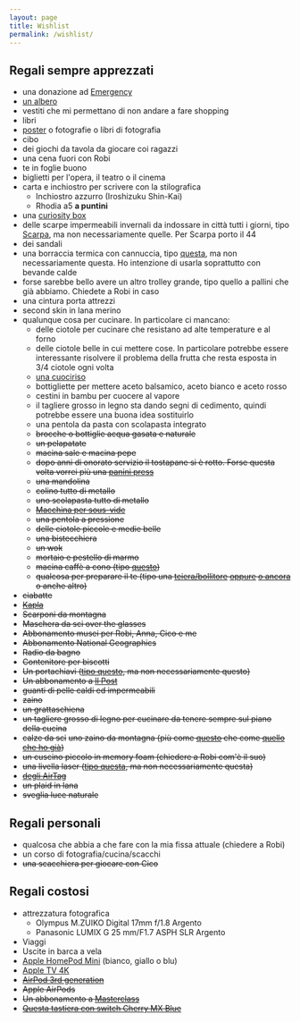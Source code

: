 ```yaml
---
layout: page
title: Wishlist
permalink: /wishlist/
---
```


## Regali sempre apprezzati

* una donazione ad [Emergency](https://sostieni.emergency.it/index.php)
* [un albero](https://www.treedom.net/it/)
* vestiti che mi permettano di non andare a fare shopping
* libri
* [poster](https://shop.ciaodiscotecaitaliana.com/) o fotografie o libri di fotografia
* cibo
* dei giochi da tavola da giocare coi ragazzi
* una cena fuori con Robi
* te in foglie buono
* biglietti per l'opera, il teatro o il cinema
* carta e inchiostro per scrivere con la stilografica
   * Inchiostro azzurro (Iroshizuku Shin-Kai)
   * Rhodia a5 **a puntini**
* una [curiosity box](https://www.curiositybox.com)
* delle scarpe impermeabili invernali da indossare in città tutti i giorni, tipo [Scarpa](https://it.scarpa.com/product/21652230/mojito-lifestyle-per-il-tempo-libero-sport-viaggi-antracite), ma non necessariamente quelle. Per Scarpa porto il 44
* dei sandali
* una borraccia termica con cannuccia, tipo [questa](https://www.amazon.it/OLDLEY-Borraccia-cannuccia-borraccia-mantenere/dp/B09N6D7NQ8/ref=sr_1_16?__mk_it_IT=%C3%85M%C3%85%C5%BD%C3%95%C3%91&crid=1ZDMLMYNBK8C4&keywords=thermos%2Bcannuccia&qid=1701900534&sprefix=thermos%2Bcannuccia%2Caps%2C107&sr=8-16&th=1), ma non necessariamente questa. Ho intenzione di usarla soprattutto con bevande calde
* forse sarebbe bello avere un altro trolley grande, tipo quello a pallini che già abbiamo. Chiedete a Robi in caso
* una cintura porta attrezzi
* second skin in lana merino
* qualunque cosa per cucinare. In particolare ci mancano:
    * delle ciotole per cucinare che resistano ad alte temperature e al forno
    * delle ciotole belle in cui mettere cose. In particolare potrebbe essere interessante risolvere il problema della frutta che resta esposta in 3/4 ciotole ogni volta
    * [una cuociriso](https://www.ilpost.it/2022/05/24/cuociriso/)
    * bottigliette per mettere aceto balsamico, aceto bianco e aceto rosso
    * cestini in bambu per cuocere al vapore
    * il tagliere grosso in legno sta dando segni di cedimento, quindi potrebbe essere una buona idea sostituirlo
    * una pentola da pasta con scolapasta integrato
    * ~~brocche o bottiglie acqua gasata e naturale~~
    * ~~un pelapatate~~
    * ~~macina sale e macina pepe~~
    * ~~dopo anni di onorato servizio il tostapane si è rotto. Forse questa volta vorrei più una [panini press](https://www.amazon.it/s?k=panini+press&crid=30TZ52OI7DF7X&sprefix=panini+press%2Caps%2C191&ref=nb_sb_ss_ts-doa-p_1_12)~~
    * ~~una mandolina~~
    * ~~colino tutto di metallo~~
    * ~~uno scolapasta tutto di metallo~~
    * ~~[Macchina per sous-vide](https://www.amazon.it/Sous-Vide-Stick-generazione-temperatura/dp/B01N5K7U2D/)~~
    * ~~una pentola a pressione~~ 
    * ~~delle ciotole piccole e medie belle~~
    * ~~una bistecchiera~~
    * ~~un wok~~
    * ~~mortaio e pestello di marmo~~
    * ~~macina caffè a cono (tipo [questo](https://www.amazon.it/Krups-GVX242-Macinacaff%C3%A8-Macinatura-Grossa/dp/B000IWHXH8/ref=cm_cr_arp_d_product_top?ie=UTF8))~~
    * ~~qualcosa per preparare il te (tipo una [teiera/bollitore](https://www.lecreuset.it/it_IT/p/bollitore-tradition/EK40102.html) [oppure](https://alessi.com/products/cha-bollitore-teiera) [o ancora](https://www.amazon.it/s?k=tetsubin) o anche altro)~~
* ~~ciabatte~~
* ~~[Kapla](https://www.amazon.it/Kapla-280-Libro-blu-3/dp/B000ZBVEAE/ref=sr_1_1?__mk_it_IT=%C3%85M%C3%85%C5%BD%C3%95%C3%91&keywords=kapla&qid=1571476752&s=kitchen&sr=1-1-catcorr)~~
* ~~Scarponi da montagna~~
* ~~Maschera da sci over the glasses~~
* ~~Abbonamento musei per Robi, Anna, Cico e me~~
* ~~Abbonamento National Geographics~~
* ~~Radio da bagno~~
* ~~Contenitore per biscotti~~
* ~~Un portachiavi ([tipo questo](https://www.designrepublic.com/it/accessori-arredo-design/idee-regalo/cane-key-ring.html), ma non necessariamente questo)~~
* ~~Un abbonamento a [Il Post](https://abbonati.ilpost.it)~~
* ~~guanti di pelle caldi ed impermeabili~~
* ~~zaino~~
* ~~un grattaschiena~~
* ~~un tagliere grosso di legno per cucinare da tenere sempre sul piano della cucina~~
* ~~calze da sci~~
  ~~uno zaino da montagna (più come [questo](https://www.thenorthface.it/shop/it/tnf-it/borse-e-tende-zaini-zaini/zaino-tecnico-da-trekking-terra-da-55-litri-3ga6?variationId=WMB) che come [quello che ho già](https://www.thenorthface.it/shop/it/tnf-it/borse-e-tende-zaini-zaini/zaino-borealis-classic-cf9c?variationId=8M9))~~
* ~~un cuscino piccolo in memory foam (chiedere a Robi com'è il suo)~~
* ~~una livella laser ([tipo questa](https://www.amazon.it/gp/product/B07QXSGNYH?ie=UTF8&psc=1&linkCode=sl1&tag=0721-01-21&linkId=d5b8c01aee46432f4f30aeb9a109956f&language=it_IT&ref_=as_li_ss_tl), ma non necessariamente questa)~~
* ~~[degli AirTag](https://www.apple.com/it/airtag/)~~
* ~~un plaid in lana~~
* ~~sveglia luce naturale~~

## Regali personali

* qualcosa che abbia a che fare con la mia fissa attuale (chiedere a Robi)
* un corso di fotografia/cucina/scacchi
* ~~una scacchiera per giocare con Cico~~

## Regali costosi

* attrezzatura fotografica
    * Olympus M.ZUIKO Digital 17mm f/1.8 Argento
    * Panasonic LUMIX G 25 mm/F1.7 ASPH SLR Argento
* Viaggi
* Uscite in barca a vela
* [Apple HomePod Mini](https://www.apple.com/it/homepod-mini/) (bianco, giallo o blu)
* [Apple TV 4K](https://www.apple.com/it/apple-tv-4k/)
* ~~[AirPod 3rd generation](https://www.apple.com/it/airpods-3rd-generation/)~~
* ~~Apple AirPods~~
* ~~Un abbonamento a [Masterclass](https://www.masterclass.com/gift)~~
* ~~[Questa tastiera con switch Cherry MX Blue](https://www.wasdkeyboards.com/index.php/products/code-keyboard/code-104-key-mechanical-keyboard-2930.html)~~

